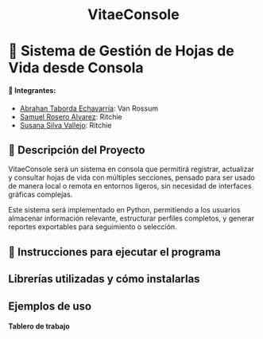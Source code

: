 <h1 align="center"> VitaeConsole </h1>

# 📁 Sistema de Gestión de Hojas de Vida desde Consola

#### 🚀 Integrantes:
- [Abrahan Taborda Echavarría](https://github.com/Abrahan1194): Van Rossum
- [Samuel Rosero Alvarez](https://github.com/Pegasso-admon): Ritchie
- [Susana Silva Vallejo](https://github.com/Susilvav03): Ritchie

## 📝 Descripción del Proyecto
VitaeConsole será un sistema en consola que permitirá registrar, actualizar y consultar hojas de vida con múltiples secciones, pensado para ser usado de manera local o remota en entornos ligeros, sin necesidad de interfaces gráficas complejas.

Este sistema será implementado en Python, permitiendo a los usuarios almacenar información relevante, estructurar perfiles completos, y generar reportes exportables para seguimiento o selección.

## 📁 Instrucciones para ejecutar el programa

## Librerías utilizadas y cómo instalarlas

## Ejemplos de uso

#### Tablero de trabajo
